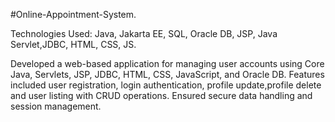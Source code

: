 #Online-Appointment-System.

Technologies Used: Java, Jakarta EE, SQL, Oracle DB, JSP, Java Servlet,JDBC, HTML, CSS, JS.

Developed a web-based application for managing user accounts using Core Java, Servlets, JSP, JDBC, HTML, CSS, JavaScript, and Oracle DB. Features included user registration, login authentication, profile update,profile delete and user listing with CRUD operations. Ensured secure data handling and session management.
